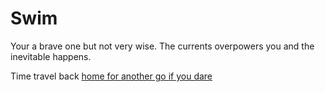 # Swim

Your a brave one but not very wise. The currents overpowers you and the inevitable happens.

Time travel back [home for another go if you dare](../Home.md)